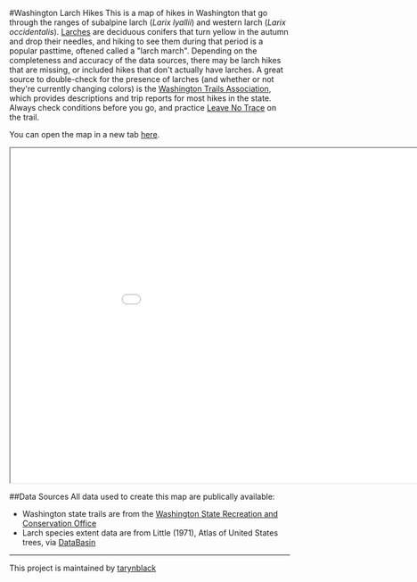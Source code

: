 #Washington Larch Hikes
This is a map of hikes in Washington that go through the ranges of subalpine larch (<em>Larix lyallii</em>) and western larch (<em>Larix occidentalis</em>). <a href='https://en.wikipedia.org/wiki/Larch' target='_blank'>Larches</a> are deciduous conifers that turn yellow in the autumn and drop their needles, and hiking to see them during that period is a popular pasttime, oftened called a "larch march". Depending on the completeness and accuracy of the data sources, there may be larch hikes that are missing, or included hikes that don't actually have larches. A great source to double-check for the presence of larches (and whether or not they're currently changing colors) is the <a href='www.wta.org' target='_blank'>Washington Trails Association</a>, which provides descriptions and trip reports for most hikes in the state. Always check conditions before you go, and practice <a href='https://lnt.org/why/7-principles/' target='_blank'>Leave No Trace</a> on the trail.

You can open the map in a new tab <a href='WashingtonLarchHikes.html' target='_blank'>here</a>.

<iframe src="./WashingtonLarchHikes.html" height="600" width="1000"></iframe>
        
##Data Sources
All data used to create this map are publically available:
- Washington state trails are from the <a href='https://hub.arcgis.com/datasets/22fdf62dc5234354940862c42d8626a7/explore?location=47.271150%2C-120.775350%2C7.95' target='_blank'>Washington State Recreation and Conservation Office</a>
- Larch species extent data are from Little (1971), Atlas of United States trees, via <a href='https://databasin.org/' target='_blank'>DataBasin</a>

---
This project is maintained by <a href='https://github.com/tarynblack' target='_blank'>tarynblack</a>
